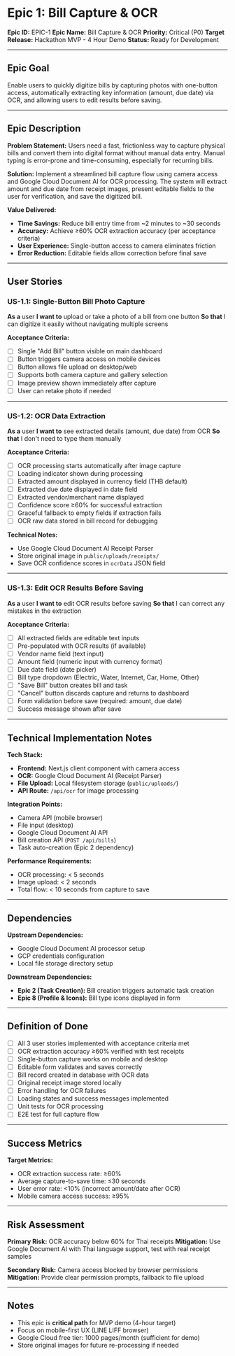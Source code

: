 # Epic 1: Bill Capture & OCR

**Epic ID:** EPIC-1
**Epic Name:** Bill Capture & OCR
**Priority:** Critical (P0)
**Target Release:** Hackathon MVP - 4 Hour Demo
**Status:** Ready for Development

---

## Epic Goal

Enable users to quickly digitize bills by capturing photos with one-button access, automatically extracting key information (amount, due date) via OCR, and allowing users to edit results before saving.

---

## Epic Description

**Problem Statement:**
Users need a fast, frictionless way to capture physical bills and convert them into digital format without manual data entry. Manual typing is error-prone and time-consuming, especially for recurring bills.

**Solution:**
Implement a streamlined bill capture flow using camera access and Google Cloud Document AI for OCR processing. The system will extract amount and due date from receipt images, present editable fields to the user for verification, and save the digitized bill.

**Value Delivered:**
- **Time Savings:** Reduce bill entry time from ~2 minutes to ~30 seconds
- **Accuracy:** Achieve ≥60% OCR extraction accuracy (per acceptance criteria)
- **User Experience:** Single-button access to camera eliminates friction
- **Error Reduction:** Editable fields allow correction before final save

---

## User Stories

### US-1.1: Single-Button Bill Photo Capture
**As a** user
**I want to** upload or take a photo of a bill from one button
**So that** I can digitize it easily without navigating multiple screens

**Acceptance Criteria:**
- [ ] Single "Add Bill" button visible on main dashboard
- [ ] Button triggers camera access on mobile devices
- [ ] Button allows file upload on desktop/web
- [ ] Supports both camera capture and gallery selection
- [ ] Image preview shown immediately after capture
- [ ] User can retake photo if needed

---

### US-1.2: OCR Data Extraction
**As a** user
**I want to** see extracted details (amount, due date) from OCR
**So that** I don't need to type them manually

**Acceptance Criteria:**
- [ ] OCR processing starts automatically after image capture
- [ ] Loading indicator shown during processing
- [ ] Extracted amount displayed in currency field (THB default)
- [ ] Extracted due date displayed in date field
- [ ] Extracted vendor/merchant name displayed
- [ ] Confidence score ≥60% for successful extraction
- [ ] Graceful fallback to empty fields if extraction fails
- [ ] OCR raw data stored in bill record for debugging

**Technical Notes:**
- Use Google Cloud Document AI Receipt Parser
- Store original image in `public/uploads/receipts/`
- Save OCR confidence scores in `ocrData` JSON field

---

### US-1.3: Edit OCR Results Before Saving
**As a** user
**I want to** edit OCR results before saving
**So that** I can correct any mistakes in the extraction

**Acceptance Criteria:**
- [ ] All extracted fields are editable text inputs
- [ ] Pre-populated with OCR results (if available)
- [ ] Vendor name field (text input)
- [ ] Amount field (numeric input with currency format)
- [ ] Due date field (date picker)
- [ ] Bill type dropdown (Electric, Water, Internet, Car, Home, Other)
- [ ] "Save Bill" button creates bill and task
- [ ] "Cancel" button discards capture and returns to dashboard
- [ ] Form validation before save (required: amount, due date)
- [ ] Success message shown after save

---

## Technical Implementation Notes

**Tech Stack:**
- **Frontend:** Next.js client component with camera access
- **OCR:** Google Cloud Document AI (Receipt Parser)
- **File Upload:** Local filesystem storage (`public/uploads/`)
- **API Route:** `/api/ocr` for image processing

**Integration Points:**
- Camera API (mobile browser)
- File input (desktop)
- Google Cloud Document AI API
- Bill creation API (`POST /api/bills`)
- Task auto-creation (Epic 2 dependency)

**Performance Requirements:**
- OCR processing: < 5 seconds
- Image upload: < 2 seconds
- Total flow: < 10 seconds from capture to save

---

## Dependencies

**Upstream Dependencies:**
- Google Cloud Document AI processor setup
- GCP credentials configuration
- Local file storage directory setup

**Downstream Dependencies:**
- **Epic 2 (Task Creation):** Bill creation triggers automatic task creation
- **Epic 8 (Profile & Icons):** Bill type icons displayed in form

---

## Definition of Done

- [ ] All 3 user stories implemented with acceptance criteria met
- [ ] OCR extraction accuracy ≥60% verified with test receipts
- [ ] Single-button capture works on mobile and desktop
- [ ] Editable form validates and saves correctly
- [ ] Bill record created in database with OCR data
- [ ] Original receipt image stored locally
- [ ] Error handling for OCR failures
- [ ] Loading states and success messages implemented
- [ ] Unit tests for OCR processing
- [ ] E2E test for full capture flow

---

## Success Metrics

**Target Metrics:**
- OCR extraction success rate: ≥60%
- Average capture-to-save time: ≤30 seconds
- User error rate: <10% (incorrect amount/date after OCR)
- Mobile camera access success: ≥95%

---

## Risk Assessment

**Primary Risk:** OCR accuracy below 60% for Thai receipts
**Mitigation:** Use Google Document AI with Thai language support, test with real receipt samples

**Secondary Risk:** Camera access blocked by browser permissions
**Mitigation:** Provide clear permission prompts, fallback to file upload

---

## Notes

- This epic is **critical path** for MVP demo (4-hour target)
- Focus on mobile-first UX (LINE LIFF browser)
- Google Cloud free tier: 1000 pages/month (sufficient for demo)
- Store original images for future re-processing if needed
